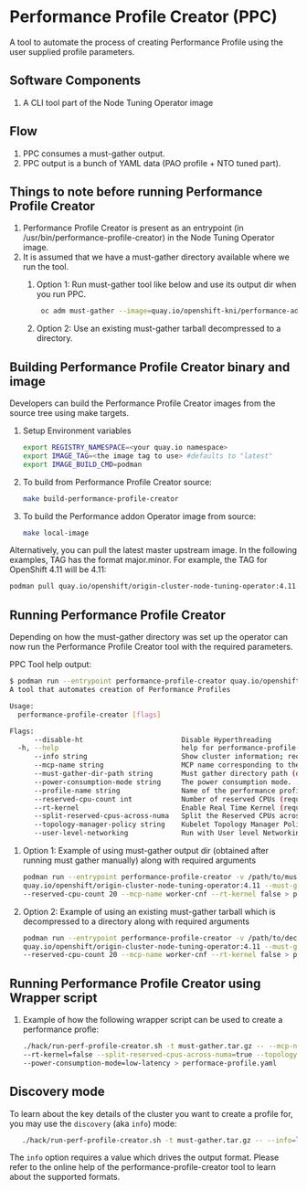 # Performance Profile Creator (PPC)

A tool to automate the process of creating Performance Profile using the user supplied profile parameters.

## Software Components

1. A CLI tool part of the Node Tuning Operator image

## Flow

1. PPC consumes a must-gather output.
1. PPC output is a bunch of YAML data (PAO profile + NTO tuned part).

## Things to note before running Performance Profile Creator

1. Performance Profile Creator is present as an entrypoint (in /usr/bin/performance-profile-creator) in the Node Tuning Operator image.
1. It is assumed that we have a must-gather directory available where we run the tool.
    1. Option 1: Run must-gather tool like below and use its output dir when you run PPC.

       ```bash
        oc adm must-gather --image=quay.io/openshift-kni/performance-addon-operator-must-gather:4.9-snapshot --dest-dir=<dir>
       ```

    1. Option 2: Use an existing must-gather tarball decompressed to a directory.

## Building Performance Profile Creator binary and image

Developers can build the Performance Profile Creator images from the source tree using make targets.

1. Setup Environment variables

    ```bash
    export REGISTRY_NAMESPACE=<your quay.io namespace>
    export IMAGE_TAG=<the image tag to use> #defaults to "latest"
    export IMAGE_BUILD_CMD=podman
    ```

1. To build from Performance Profile Creator source:

   ```bash
   make build-performance-profile-creator
   ```

1. To build the Performance addon Operator image from source:

   ```bash
   make local-image
   ```

Alternatively, you can pull the latest master upstream image.  In the following examples, TAG has the format major.minor. For example, the TAG for OpenShift 4.11 will be 4.11:

```bash
podman pull quay.io/openshift/origin-cluster-node-tuning-operator:4.11
```

## Running Performance Profile Creator

Depending on how the must-gather directory was set up the operator can now run the Performance Profile Creator tool with the required parameters.

PPC Tool help output:

```bash
$ podman run --entrypoint performance-profile-creator quay.io/openshift/origin-cluster-node-tuning-operator:4.11 -h
A tool that automates creation of Performance Profiles

Usage:
  performance-profile-creator [flags]

Flags:
      --disable-ht                        Disable Hyperthreading
  -h, --help                              help for performance-profile-creator
      --info string                       Show cluster information; requires --must-gather-dir-path, ignore the other arguments. [Valid values: log, json] (default "log")
      --mcp-name string                   MCP name corresponding to the target machines (required)
      --must-gather-dir-path string       Must gather directory path (default "must-gather")
      --power-consumption-mode string     The power consumption mode.  [Valid values: default, low-latency, ultra-low-latency] (default "default")
      --profile-name string               Name of the performance profile to be created (default "performance")
      --reserved-cpu-count int            Number of reserved CPUs (required)
      --rt-kernel                         Enable Real Time Kernel (required)
      --split-reserved-cpus-across-numa   Split the Reserved CPUs across NUMA nodes
      --topology-manager-policy string    Kubelet Topology Manager Policy of the performance profile to be created. [Valid values: single-numa-node, best-effort, restricted] (default "restricted")
      --user-level-networking             Run with User level Networking(DPDK) enabled
```

1. Option 1: Example of using must-gather output dir (obtained after running must gather manually) along with required arguments

   ```bash
   podman run --entrypoint performance-profile-creator -v /path/to/must-gather-output:/must-gather:z \
   quay.io/openshift/origin-cluster-node-tuning-operator:4.11 --must-gather-dir-path /must-gather \
   --reserved-cpu-count 20 --mcp-name worker-cnf --rt-kernel false > performance-profile.yaml
   ```

1. Option 2: Example of using an existing must-gather tarball which is decompressed to a directory along with required arguments

   ```bash
   podman run --entrypoint performance-profile-creator -v /path/to/decompressed-tarball:/must-gather:z \
   quay.io/openshift/origin-cluster-node-tuning-operator:4.11 --must-gather-dir-path /must-gather \
   --reserved-cpu-count 20 --mcp-name worker-cnf --rt-kernel false > performance-profile.yaml
    ```

## Running Performance Profile Creator using Wrapper script

1. Example of how the following wrapper script can be used to create a performance profle:

   ```bash
   ./hack/run-perf-profile-creator.sh -t must-gather.tar.gz -- --mcp-name=worker-cnf --reserved-cpu-count=20 \
   --rt-kernel=false --split-reserved-cpus-across-numa=true --topology-manager-policy=restricted \
   --power-consumption-mode=low-latency > performace-profile.yaml
   ```

## Discovery mode

To learn about the key details of the cluster you want to create a profile for, you may use the `discovery` (aka `info`) mode:

```bash
   ./hack/run-perf-profile-creator.sh -t must-gather.tar.gz -- --info=log

```

The `info` option requires a value which drives the output format. Please refer to the online help of the performance-profile-creator
tool to learn about the supported formats.
